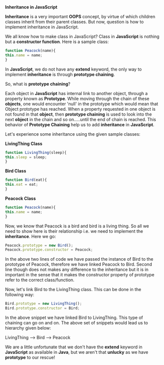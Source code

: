 **Inheritance in JavaScript**

**Inheritance** is a very important **OOPS** concept, by virtue of which children classes inherit from their parent classes. But now, question is how to implement inheritance in JavaScript.

We all know how to make class in JavaScript? Class in **JavaScript** is nothing but a **constructor function**. Here is a sample class:

```JavaScript
function Peacock(name){
this.name = name;
}
```
In **JavaScript**, we do not have any **extend** keyword, the only way to implement **inheritance** is through **prototype chaining**.

So, what is **prototype chaining**?

Each object in **JavaScript** has internal link to another object, through a property known as **Prototype**. While moving through the chain of these **objects**, one would encounter 'null' in the prototype which would mean that Object prototype has reached.
When a property requested in one object is not found in that **object**, then **prototype chaining** is used to look into the next **object** in the chain and so on.....until the end of chain is reached. This behavior of **Prototype Chaining** help us to add **inheritance** in **JavaScript**.

Let's experience some inheritance using the given sample classes:

**LivingThing Class**

```JavaScript
function LivingThing(sleep){
this.sleep = sleep;
}
```
**Bird Class**

```JavaScript
function Bird(eat){
this.eat = eat;
}
```
**Peacock Class**
```JavaScript
function Peacock(name){
this.name = name;
}
```
Now, we know that Peacock is a bird and bird is a living thing. So all we need to show here is their relationship i.e. we need to implement the **inheritance**. Here we go:

```JavaScript
Peacock.prototype = new Bird();
Peacock.prototype.constructor = Peacock;
```
In the above two lines of code we have passed the instance of Bird to the prototype of Peacock, therefore we have linked Peacock to Bird. Second line though does not makes any difference to the inheritance but it is in important in the sense that it makes the constructor property of prototype refer to the correct class/function.

Now, let's link Bird to the LivingThing class. This can be done in the following way:

```JavaScript
Bird.prototype = new LivingThing();
Bird.prototype.constructor = Bird;
```

In the above snippet we have linked Bird to LivingThing. This type of chaining can go on and on. The above set of snippets would lead us to hierarchy given below:

LivingThing --> Bird --> Peacock

We are a little unfortunate that we don't have the **extend** keyword in **JavaScript** as available in **Java**, but we aren't that **unlucky** as we have **prototype** to our rescue!
